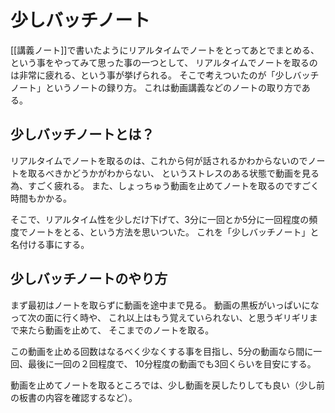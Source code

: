 # 少しバッチノート

[[講義ノート]]で書いたようにリアルタイムでノートをとってあとでまとめる、という事をやってみて思った事の一つとして、
リアルタイムでノートを取るのは非常に疲れる、という事が挙げられる。
そこで考えついたのが「少しバッチノート」というノートの録り方。
これは動画講義などのノートの取り方である。

## 少しバッチノートとは？

リアルタイムでノートを取るのは、これから何が話されるかわからないのでノートを取るべきかどうかがわからない、
というストレスのある状態で動画を見る為、すごく疲れる。
また、しょっちゅう動画を止めてノートを取るのですごく時間もかかる。

そこで、リアルタイム性を少しだけ下げて、3分に一回とか5分に一回程度の頻度でノートをとる、という方法を思いついた。
これを「少しバッチノート」と名付ける事にする。

## 少しバッチノートのやり方

まず最初はノートを取らずに動画を途中まで見る。
動画の黒板がいっぱいになって次の面に行く時や、
これ以上はもう覚えていられない、と思うギリギリまで来たら動画を止めて、
そこまでのノートを取る。

この動画を止める回数はなるべく少なくする事を目指し、5分の動画なら間に一回、最後に一回の２回程度で、
10分程度の動画でも3回くらいを目安にする。

動画を止めてノートを取るところでは、少し動画を戻したりしても良い（少し前の板書の内容を確認するなど）。
